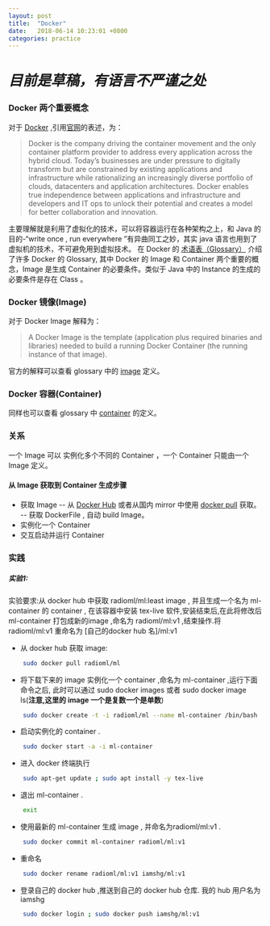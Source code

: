 ```yaml
---
layout: post
title:  "Docker"
date:   2018-06-14 10:23:01 +0800
categories: practice
---
```


# *目前是草稿，有语言不严谨之处*
### Docker 两个重要概念
对于 [Docker](https://www.google.com) ,引用[官网][docker web]的表述，为：
> Docker is the company driving the container movement and the only container platform provider to address every application across the hybrid cloud. 
> Today’s businesses are under pressure to digitally transform but are constrained by existing applications and infrastructure while rationalizing an increasingly diverse portfolio of clouds, datacenters and application architectures.
> Docker enables true independence between applications and infrastructure and developers and IT ops to unlock their potential and creates a model for better collaboration and innovation.  

主要理解就是利用了虚拟化的技术，可以将容器运行在各种架构之上，和 Java 的目的-“write once , run everywhere ”有异曲同工之妙，其实 java 语言也用到了虚拟机的技术，不可避免用到虚拟技术。
在 Docker 的 [术语表（Glossary）][docker glossary] 介绍了许多 Docker 的 Glossary, 其中 Docker 的 Image 和 Container 两个重要的概念，Image 是生成 Container 的必要条件。类似于 Java 中的 Instance 的生成的必要条件是存在 Class 。
### Docker 镜像(Image)
对于 Docker Image 解释为：
> A Docker Image is the template (application plus required binaries and libraries) needed to build a running Docker Container (the running instance of that image).

官方的解释可以查看 glossary 中的 [image][docker glossary] 定义。
### Docker 容器(Container) 
同样也可以查看 glossary 中 [container][docker glossary] 的定义。
### 关系
一个 Image 可以 实例化多个不同的 Container ，一个 Container 只能由一个 Image 定义。
#### 从 Image 获取到 Container 生成步骤
- 获取 Image 
	-- 从 [Docker Hub](https://hub.docker.com/) 或者从国内 mirror 中使用 [docker pull][image] 获取。
	-- 获取 DockerFile , 自动 build Image。
- 实例化一个 Container
- 交互启动并运行 Container

### 实践
##### 实验1:
实验要求:从 docker hub 中获取 radioml/ml:least image , 并且生成一个名为 ml-container 的 container , 在该容器中安装 tex-live 软件,安装结束后,在此将修改后 ml-container 打包成新的image ,命名为 radioml/ml:v1 ,结束操作.将 radioml/ml:v1 重命名为 [自己的docker hub 名]/ml:v1
- 从 docker hub 获取 image:  
``` bash
	sudo docker pull radioml/ml
```
- 将下载下来的 image 实例化一个 container ,命名为 ml-container ,运行下面命令之后, 此时可以通过 sudo docker images 或者 sudo docker image ls(**注意,这里的 image 一个是复数一个是单数**)
```bash
	sudo docker create -t -i radioml/ml --name ml-container /bin/bash
```
- 启动实例化的 container . 
```bash
	sudo docker start -a -i ml-container
```
- 进入 docker 终端执行
```bash
	sudo apt-get update ; sudo apt install -y tex-live
```
- 退出 ml-container . 
```bash
	exit
```
- 使用最新的 ml-container 生成 image , 并命名为radioml/ml:v1 . 
```bash
	sudo docker commit ml-container radioml/ml:v1
```
- 重命名
```bash
	sudo docker rename radioml/ml:v1 iamshg/ml:v1
```
- 登录自己的 docker hub ,推送到自己的 docker hub 仓库. 我的 hub 用户名为iamshg
```bash
	sudo docker login ; sudo docker push iamshg/ml:v1
```  


<!--
[I'm an inline-style link](https://www.google.com)

[I'm an inline-style link with title](https://www.google.com "Google's Homepage")

[I'm a reference-style link][Arbitrary case-insensitive reference text]

[I'm a relative reference to a repository file](../blob/master/LICENSE)

[You can use numbers for reference-style link definitions][1]

Or leave it empty and use the [link text itself].

URLs and URLs in angle brackets will automatically get turned into links. 
http://www.example.com or <http://www.example.com> and sometimes 
example.com (but not on Github, for example).

Some text to show that the reference links can follow later.

[arbitrary case-insensitive reference text]: https://www.mozilla.org
[1]: http://slashdot.org
[link text itself]: http://www.reddit.com
-->

[docker web]: https://www.docker.com/what-docker
[docker glossary]: https://docs.docker.com/glossary/
[image]: https://docs.docker.com/glossary/
